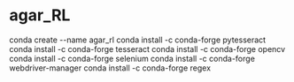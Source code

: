 # agar_RL
conda create --name agar_rl
conda install -c conda-forge pytesseract
conda install -c conda-forge tesseract
conda install -c conda-forge opencv
conda install -c conda-forge selenium
conda install -c conda-forge webdriver-manager
conda install -c conda-forge regex
